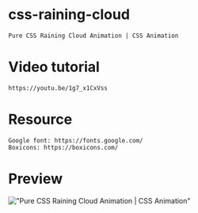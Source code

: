 # css-raining-cloud

    Pure CSS Raining Cloud Animation | CSS Animation

# Video tutorial

    https://youtu.be/1g7_x1CxVss

# Resource

    Google font: https://fonts.google.com/
    Boxicons: https://boxicons.com/

# Preview

!["Pure CSS Raining Cloud Animation | CSS Animation"](https://user-images.githubusercontent.com/67447840/147825324-0f9741f1-1e9d-448e-adb7-1b3842bee467.gif "Pure CSS Raining Cloud Animation | CSS Animation")